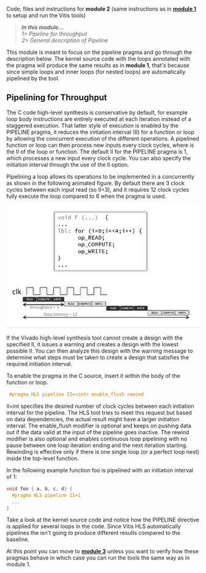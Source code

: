 Code, files and instructions for **module 2** (same instructions as in [<b>module 1</b>](../module1_baseline) to setup and run the Vitis tools)

> **_In this module..._**<br>
_1> Pipeline for throughput_<br>
_2> General description of Pipeline_

This module is meant to focus on the pipeline pragma and go through the description below.
The kernel source code with the loops annotated with the pragma will produce the same results as in **module 1**, that's because since simple loops and inner loops (for nested loops) are automatically pipelined by the tool.

## Pipelining for Throughput
The C code high-level synthesis is conservative by default, for example loop body instructions are entirely executed at each iteration instead of a staggered execution.  That latter style of execution is enabled by the PIPELINE pragma, it reduces the initiation interval (II) for a function or loop by allowing the concurrent execution of the different operations.
A pipelined function or loop can then process new inputs every <N> clock cycles, where <N> is the II of the loop or function. The default II for the PIPELINE pragma is 1, which processes a new input every clock cycle. You can also specify the initiation interval through the use of the II option.

Pipelining a loop allows its operations to be implemented in a concurrently as shown in the following animated figure. By default there are 3 clock cycles between each input read (so II=3), and it requires 12 clock cycles fully execute the loop compared to 6 when the pragma is used.

![Pipeline](../images/anim_pipeline.gif)

If the Vivado high-level synthesis tool cannot create a design with the specified II, it issues a warning and creates a design with the lowest possible II.
You can then analyze this design with the warning message to determine what steps must be taken to create a design that satisfies the required initiation interval.

To enable the pragma in the C source, insert it within the body of the function or loop.
```cpp
 #pragma HLS pipeline II=<int> enable_flush rewind
```
II=int specifies the desired number of clock cycles between each  initiation interval for the pipeline. The HLS tool tries to meet this request but based on data dependencies, the actual result might have a larger initiation interval. The enable_flush modifier is optional and keeps on pushing data out if the data valid at the input of the pipeline goes inactive. The rewind modifier is also optional and enables continuous loop pipelining with no pause between one loop iteration ending and the next iteration starting. Rewinding is effective only if there is one single loop (or a perfect loop nest) inside the top-level function. 

In the following example function foo is pipelined with an initiation interval of 1:
```cpp
void foo { a, b, c, d} {
  #pragma HLS pipeline II=1
  ...
}
```
Take a look at the kernel source code and notice how the PIPELINE directive is applied for several loops in the code.
Since Vitis HLS automatically pipelines the isn't going to produce different results compared to the baseline.

At this point you can move to [<b>module 3</b>](../module3_dependency_removal) unless you want to verify how these pragmas behave in which case you can run the tools the same way as in module 1.
